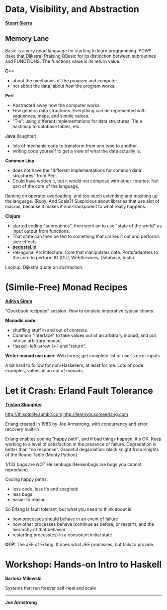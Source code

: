 Data, Visibility, and Abstraction
=====================================
**[Stuart Sierra](http://twitter.com/stuartsierra)**

Memory Lane
----------------
Basic is a very good language for starting to learn programming. POW!!
(take that Dijkstra)
Praising QBasic for its distinction between subroutines and FUNCTIONS.
The functions value is its return value.

**C++** 
- about the mechanics of the program and computer.
- not about the data, about _how_ the program works.

**Perl**
- Abstracted away how the computer works.
- Few generic data structures. Everything can be represented with sequences, maps, and simple values.
- "Tie": using different implementations for data structures. Tie a hashmap to database tables, etc.

**Java** (laughter)
- lots of mechanic code to transform from one type to another.
- writing code yourself to get a view of what the data actually is.

**Common Lisp**
- does not have the "different implementations for common data structures" from Perl.
- Could have written it, but it would not compose with other libraries. Not part of the core of the language.

Ranting on operator overloading, and too much extending and mashing up the language. (Ruby. And Scala?)
Suspicious about libraries that use alot of macros, because it makes it non-transparent to what really happens.

**Clojure**
- started coding "subroutines", then went on to use "state of the world" as input output from functions.
- That state can then be fed to something that carries it out and performs side effects.
- **[pedestal.io](http://pedestal.io)**
- Hexagonal Archtitecture. Core that manipulates data. Ports/adapters to the core to perform IO (GUI, WebServices, Database, tests)

Lookup: Dijkstra quote on abstraction.








(Simile-Free) Monad Recipes
===================================
**[Aditya Siram](http://twitter.com/deech)**

"Cookbook recipees" session. How to emulate imperative typical idioms.

**Monadic code:**
- shuffling stuff in and out of contexts.
- Common "interface" to take values out of an arbitrary monad, and put into an arbitrary monad.
- Haskell: left-arrow (&lt;-) and "return".

**Writer monad use case**: Web forms; get complete list of user's error inputs.

A bit hard to follow for non-Haskellers, at least for me. Lots of code examples, values in an out of monads.
 







Let it Crash: Erland Fault Tolerance
======================================
**[Tristan Sloughter](http://twitter.com/t_sloughter)**

http://thisotplife.tumblr.com
http://learnyousomeerlang.com

Erlang created in 1986 by Joe Armstrong, with concurrency and error recovery built-in

Erlang enables coding "happy path", and if bad things happen, it's OK.
Keep working to a level of satisfaction in the presence of failure. Degradation is better than "no response".
Graceful degardation: black knight from Knights of the Round Table (Monty Python)

1/132 bugs are _NOT_ Heisenbugs
(Heisenbugs are bugs you cannot reproduce)

Coding happy paths:
- less code, less ifs and spaghetti
- less bugs
- easier to reason

So Erlang is fault tolerant, but what you _need_ to think about is
- how processes should behave in an event of failure
- how other processes behave (continue as before, or restart), and the hierarchy of that behavior
- restarting process(es) in a consistent initial state

**OTP:** The JEE of Erlang. It does what JEE promisses, but fails to provide.


<!-- 1/132: Jim Gray: Why do computers stop and what can -->












Workshop: Hands-on Intro to Haskell
====================================
**Bartosz Milewski**





Systems that run forever self-heal and scale
**********************************************
**Joe Armstrong**


